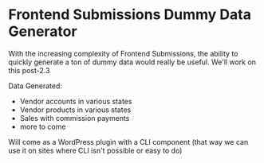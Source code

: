 # Frontend Submissions Dummy Data Generator
With the increasing complexity of Frontend Submissions, the ability to quickly generate a ton of dummy data would really be useful. We'll work on this post-2.3

Data Generated:
- Vendor accounts in various states
- Vendor products in various states
- Sales with commission payments
- more to come

Will come as a WordPress plugin with a CLI component (that way we can use it on sites where CLI isn't possible or easy to do)

